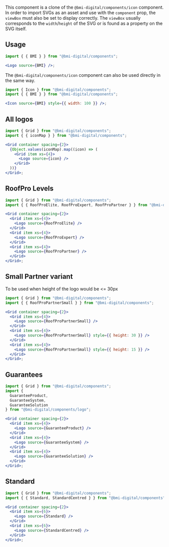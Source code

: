This component is a clone of the `@bmi-digital/components/icon` component. In order to import SVGs
as an asset and use with the `component` prop, the `viewBox` must also be set to
display correctly. The `viewBox` usually corresponds to the `width`/`height` of
the SVG or is found as a property on the SVG itself.

## Usage

```jsx
import { { BMI } } from "@bmi-digital/components";

<Logo source={BMI} />;
```

The `@bmi-digital/components/icon` component can also be used directly in the same way.

```jsx
import { Icon } from "@bmi-digital/components";
import { { BMI } } from "@bmi-digital/components";

<Icon source={BMI} style={{ width: 100 }} />;
```

## All logos

```jsx
import { Grid } from "@bmi-digital/components";
import { { iconMap } } from "@bmi-digital/components";

<Grid container spacing={2}>
  {Object.values(iconMap).map((icon) => (
    <Grid item xs={4}>
      <Logo source={icon} />
    </Grid>
  ))}
</Grid>;
```

## RoofPro Levels

```jsx
import { Grid } from "@bmi-digital/components";
import { { RoofProElite, RoofProExpert, RoofProPartner } } from "@bmi-digital/components";

<Grid container spacing={2}>
  <Grid item xs={4}>
    <Logo source={RoofProElite} />
  </Grid>
  <Grid item xs={4}>
    <Logo source={RoofProExpert} />
  </Grid>
  <Grid item xs={4}>
    <Logo source={RoofProPartner} />
  </Grid>
</Grid>;
```

## Small Partner variant

To be used when height of the logo would be <= 30px

```jsx
import { Grid } from "@bmi-digital/components";
import { { RoofProPartnerSmall } } from "@bmi-digital/components";

<Grid container spacing={2}>
  <Grid item xs={4}>
    <Logo source={RoofProPartnerSmall} />
  </Grid>
  <Grid item xs={4}>
    <Logo source={RoofProPartnerSmall} style={{ height: 30 }} />
  </Grid>
  <Grid item xs={4}>
    <Logo source={RoofProPartnerSmall} style={{ height: 15 }} />
  </Grid>
</Grid>;
```

## Guarantees

```jsx
import { Grid } from "@bmi-digital/components";
import {
  GuaranteeProduct,
  GuaranteeSystem,
  GuaranteeSolution
} from "@bmi-digital/components/logo";

<Grid container spacing={2}>
  <Grid item xs={4}>
    <Logo source={GuaranteeProduct} />
  </Grid>
  <Grid item xs={4}>
    <Logo source={GuaranteeSystem} />
  </Grid>
  <Grid item xs={4}>
    <Logo source={GuaranteeSolution} />
  </Grid>
</Grid>;
```

## Standard

```jsx
import { Grid } from "@bmi-digital/components";
import { { Standard, StandardCentred } } from "@bmi-digital/components";

<Grid container spacing={2}>
  <Grid item xs={6}>
    <Logo source={Standard} />
  </Grid>
  <Grid item xs={6}>
    <Logo source={StandardCentred} />
  </Grid>
</Grid>;
```
